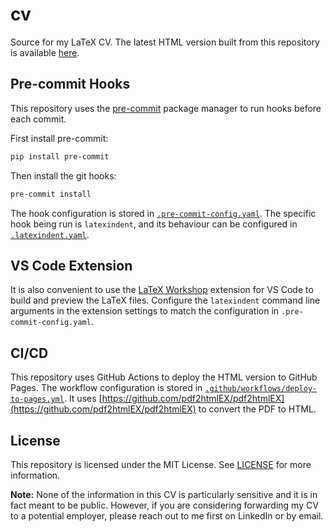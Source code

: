 # cv

Source for my LaTeX CV. The latest HTML version built from this repository is available [here](https://zeyu2001.github.io/cv/).

## Pre-commit Hooks

This repository uses the [pre-commit](https://pre-commit.com/) package manager to run hooks before each commit.

First install pre-commit:

```bash
pip install pre-commit
```

Then install the git hooks:

```bash
pre-commit install
```

The hook configuration is stored in [`.pre-commit-config.yaml`](.pre-commit-config.yaml). The specific hook being run is `latexindent`, and its behaviour can be configured in [`.latexindent.yaml`](.latexindent.yaml).

## VS Code Extension

It is also convenient to use the [LaTeX Workshop](https://marketplace.visualstudio.com/items?itemName=James-Yu.latex-workshop) extension for VS Code to build and preview the LaTeX files. Configure the `latexindent` command line arguments in the extension settings to match the configuration in `.pre-commit-config.yaml`.

## CI/CD

This repository uses GitHub Actions to deploy the HTML version to GitHub Pages. The workflow configuration is stored in [`.github/workflows/deploy-to-pages.yml`](.github/workflows/deploy-to-pages.yml). It uses [https://github.com/pdf2htmlEX/pdf2htmlEX](https://github.com/pdf2htmlEX/pdf2htmlEX) to convert the PDF to HTML.

## License

This repository is licensed under the MIT License. See [LICENSE](LICENSE) for more information.

**Note:** None of the information in this CV is particularly sensitive and it is in fact meant to be public. However, if you are considering forwarding my CV to a potential employer, please reach out to me first on LinkedIn or by email.

